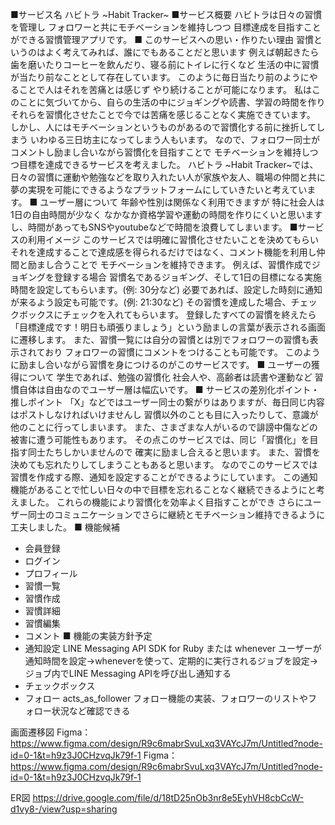 ■サービス名
ハビトラ ~Habit Tracker~
■サービス概要
ハビトラは日々の習慣を管理し
フォロワーと共にモチベーションを維持しつつ
目標達成を目指すことができる習慣管理アプリです。
■ このサービスへの思い・作りたい理由
習慣というのはよく考えてみれば、誰にでもあることだと思います
例えば朝起きたら歯を磨いたりコーヒーを飲んだり、寝る前にトイレに行くなど
生活の中に習慣が当たり前なこととして存在しています。
このように毎日当たり前のようにやることで人はそれを苦痛とは感じず
やり続けることが可能になります。
私はこのことに気づいてから、自らの生活の中にジョギングや読書、学習の時間を作り
それらを習慣化させたことで今では苦痛を感じることなく実施できています。
しかし、人にはモチベーションというものがあるので習慣化する前に挫折してしまう
いわゆる三日坊主になってしまう人もいます。
なので、フォロワー同士がコメントし励まし合いながら習慣化を目指すことで
モチベーションを維持しつつ目標を達成できるサービスを考えました。
ハビトラ ~Habit Tracker~では、日々の習慣に運動や勉強などを取り入れたい人が家族や友人、職場の仲間と共に夢の実現を可能にできるようなプラットフォームにしていきたいと考えています。
■ ユーザー層について
年齢や性別は関係なく利用できますが
特に社会人は1日の自由時間が少なく
なかなか資格学習や運動の時間を作りにくいと思いますし、時間があってもSNSやyoutubeなどで時間を浪費してしまいます。
■サービスの利用イメージ
このサービスでは明確に習慣化させたいことを決めてもらい
それを達成することで達成感を得られるだけではなく、コメント機能を利用し仲間と励まし合うことで
モチベーションを維持できます。
例えば、習慣作成でジョギングを登録する場合
習慣名であるジョギング、そして1日の目標になる実施時間を設定してもらいます。(例: 30分など)
必要であれば、設定した時刻に通知が来るよう設定も可能です。(例: 21:30など)
その習慣を達成した場合、チェックボックスにチェックを入れてもらいます。
登録したすべての習慣を終えたら「目標達成です！明日も頑張りましょう」という励ましの言葉が表示される画面に遷移します。
また、習慣一覧には自分の習慣とは別でフォロワーの習慣も表示されており
フォロワーの習慣にコメントをつけることも可能です。
このように励まし合いながら習慣を身につけるのがこのサービスです。
■ ユーザーの獲得について
学生であれば、勉強の習慣化
社会人や、高齢者は読書や運動など
習慣自体は自由なのでユーザー層は幅広いです。
■ サービスの差別化ポイント・推しポイント
「X」などではユーザー同士の繋がりはありますが、毎日同じ内容はポストしなければいけませんし
習慣以外のことも目に入ったりして、意識が他のことに行ってしまいます。
また、さまざまな人がいるので誹謗中傷などの被害に遭う可能性もあります。
その点このサービスでは、同じ「習慣化」を目指す同士たちしかいませんので
確実に励まし合えると思います。
また、習慣を決めても忘れたりしてしまうこともあると思います。
なのでこのサービスでは習慣を作成する際、通知を設定することができるようにしています。
この通知機能があることで忙しい日々の中で目標を忘れることなく継続できるようにと考えました。
これらの機能により習慣化を効率よく目指すことができ
さらにユーザー同士のコミュニケーションでさらに継続とモチベーション維持できるように工夫しました。
■ 機能候補
* 会員登録
* ログイン
* プロフィール
* 習慣一覧
* 習慣作成
* 習慣詳細
* 習慣編集
* コメント
■ 機能の実装方針予定
* 通知設定
LINE Messaging API SDK for Ruby または whenever
ユーザーが通知時間を設定→wheneverを使って、定期的に実行されるジョブを設定→ジョブ内でLINE Messaging APIを呼び出し通知する
* チェックボックス
* フォロー
acts_as_follower
フォロー機能の実装、フォロワーのリストやフォロー状況など確認できる

画面遷移図
Figma： https://www.figma.com/design/R9c6mabrSvuLxq3VAYcJ7m/Untitled?node-id=0-1&t=h9z3J0CHzvqJk79f-1
Figma： https://www.figma.com/design/R9c6mabrSvuLxq3VAYcJ7m/Untitled?node-id=0-1&t=h9z3J0CHzvqJk79f-1

ER図
https://drive.google.com/file/d/18tD25nOb3nr8e5EyhVH8cbCcW-d1vy8-/view?usp=sharing
